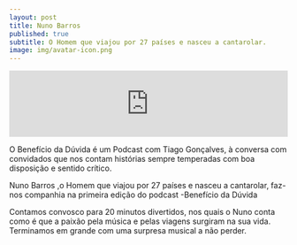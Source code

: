 ```yaml
---
layout: post
title: Nuno Barros
published: true
subtitle: O Homem que viajou por 27 países e nasceu a cantarolar.
image: img/avatar-icon.png
---
```


<iframe width="100%" height="120" src="https://www.mixcloud.com/widget/iframe/?hide_cover=1&light=1&feed=%2Fbeneficiodaduvida%2Fbenef%C3%ADcio-da-d%C3%BAvida-nuno-barros%2F" frameborder="0" ></iframe>


O Benefício da Dúvida é um Podcast com Tiago Gonçalves, à conversa com convidados que nos contam histórias sempre temperadas com boa disposição e sentido crítico.

Nuno Barros ,o Homem que viajou por 27 países e nasceu a cantarolar, faz-nos companhia na primeira edição do podcast -Benefício da Dúvida

Contamos convosco para 20 minutos divertidos, nos quais o Nuno conta como é que a paixão pela música e pelas viagens surgiram na sua vida.
Terminamos em grande com uma surpresa musical a não perder.

